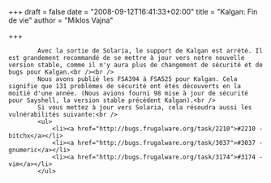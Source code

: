 
+++
draft = false
date = "2008-09-12T16:41:33+02:00"
title = "Kalgan: Fin de vie"
author = "Miklos Vajna"

+++

            Avec la sortie de Solaria, le support de Kalgan est arrété. Il est grandement recommandé de se mettre à jour vers notre nouvelle version stable, comme il n'y aura plus de changement de sécurité et de bugs pour Kalgan.<br /><br />
            Nous avons publié les FSA394 à FSA525 pour Kalgan. Cela signifie que 131 problèmes de sécurité ont étés découverts en la moitié d'une année. (Nous avions fourni 98 mise à jour de sécurité pour Sayshell, la version stable précédent Kalgan).<br />
            Si vous mettez à jour vers Solaria, cela résoudra aussi les vulnérabilités suivante:<br />
            <ul>
                <li><a href="http://bugs.frugalware.org/task/2210">#2210 - bitchx</a></li>
                <li><a href="http://bugs.frugalware.org/task/3037">#3037 - gnumeric</a></li>
                <li><a href="http://bugs.frugalware.org/task/3174">#3174 - vim</a></li>
            </ul>
            
        